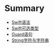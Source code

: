 # Summary

* [Swift语法](README.md)
* [Swift可选类型](chapter1.md)
* [Guard语句](guardyu-ju.md)
* [String字符与字符串](stringzi-fu-yu-zi-fu-chuan.md)

